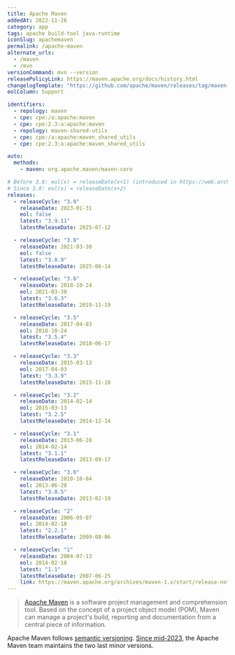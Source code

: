 ```yaml
---
title: Apache Maven
addedAt: 2022-11-26
category: app
tags: apache build-tool java-runtime
iconSlug: apachemaven
permalink: /apache-maven
alternate_urls:
  - /maven
  - /mvn
versionCommand: mvn --version
releasePolicyLink: https://maven.apache.org/docs/history.html
changelogTemplate: "https://github.com/apache/maven/releases/tag/maven-__LATEST__"
eolColumn: Support

identifiers:
  - repology: maven
  - cpe: cpe:/a:apache:maven
  - cpe: cpe:2.3:a:apache:maven
  - repology: maven-shared-utils
  - cpe: cpe:/a:apache:maven_shared_utils
  - cpe: cpe:2.3:a:apache:maven_shared_utils

auto:
  methods:
    - maven: org.apache.maven/maven-core

# Before 3.8: eol(x) = releaseDate(x+1) (introduced in https://web.archive.org/web/20230615224740/https://maven.apache.org/docs/history.html)
# Since 3.8: eol(x) = releaseDate(x+2)
releases:
  - releaseCycle: "3.9"
    releaseDate: 2023-01-31
    eol: false
    latest: "3.9.11"
    latestReleaseDate: 2025-07-12

  - releaseCycle: "3.8"
    releaseDate: 2021-03-30
    eol: false
    latest: "3.8.9"
    latestReleaseDate: 2025-06-14

  - releaseCycle: "3.6"
    releaseDate: 2018-10-24
    eol: 2021-03-30
    latest: "3.6.3"
    latestReleaseDate: 2019-11-19

  - releaseCycle: "3.5"
    releaseDate: 2017-04-03
    eol: 2018-10-24
    latest: "3.5.4"
    latestReleaseDate: 2018-06-17

  - releaseCycle: "3.3"
    releaseDate: 2015-03-13
    eol: 2017-04-03
    latest: "3.3.9"
    latestReleaseDate: 2015-11-10

  - releaseCycle: "3.2"
    releaseDate: 2014-02-14
    eol: 2015-03-13
    latest: "3.2.5"
    latestReleaseDate: 2014-12-14

  - releaseCycle: "3.1"
    releaseDate: 2013-06-28
    eol: 2014-02-14
    latest: "3.1.1"
    latestReleaseDate: 2013-09-17

  - releaseCycle: "3.0"
    releaseDate: 2010-10-04
    eol: 2013-06-28
    latest: "3.0.5"
    latestReleaseDate: 2013-02-19

  - releaseCycle: "2"
    releaseDate: 2006-05-07
    eol: 2014-02-18
    latest: "2.2.1"
    latestReleaseDate: 2009-08-06

  - releaseCycle: "1"
    releaseDate: 2004-07-13
    eol: 2014-02-18
    latest: "1.1"
    latestReleaseDate: 2007-06-25
    link: https://maven.apache.org/archives/maven-1.x/start/release-notes-LATEST.html
---
```


> [Apache Maven](https://maven.apache.org/) is a software project management and comprehension tool.
> Based on the concept of a project object model (POM), Maven can manage a project's build,
> reporting and documentation from a central piece of information.

Apache Maven follows [semantic versioning](https://semver.org).
[Since mid-2023](https://web.archive.org/web/20230615224740/https://maven.apache.org/docs/history.html),
the Apache Maven team maintains the two last minor versions.
